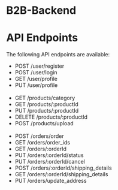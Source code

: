 # B2B-Backend

<h1>API Endpoints</h1>
<p>The following API endpoints are available:</p>
<ul>
    <li>POST <bold>/user/register</bold></li>
    <li>POST <bold>/user/login</bold></li>
    <li>GET <bold>/user/profile</bold></li>
    <li>PUT <bold>/user/profile</bold></li>
    <br>
    <li>GET <bold>/products/category</bold></li>
    <li>GET <bold>/products/:productId</bold></li>
    <li>PUT <bold>/products/:productId</bold></li>
    <li>DELETE <bold>/products/:productId</bold></li>
    <li>POST <bold>/products/upload</bold></li>
    <br>
    <li>POST <bold>/orders/order</bold></li>
    <li>GET <bold>/orders/order_ids</bold></li>
    <li>GET <bold>/orders/:orderId</bold></li>
    <li>PUT <bold>/orders/:orderId/status</bold></li>
    <li>PUT <bold>/orders/:orderId/cancel</bold></li>
    <li>POST <bold>/orders/:orderId/shipping_details</bold></li>
    <li>GET <bold>/orders/:orderId/shipping_details</bold></li>
    <li>PUT <bold>/orders/update_address</bold></li>
</ul>